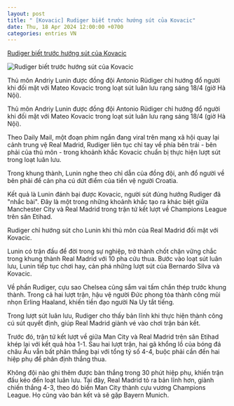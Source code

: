 ```yaml
---
layout: post
title: " [Kovacic] Rudiger biết trước hướng sút của Kovacic"
date: Thu, 18 Apr 2024 12:00:00 +0700
categories: entries VN
---
```

[Rudiger biết trước hướng sút của Kovacic](https://znews.vn/rudiger-biet-truoc-huong-sut-cua-kovacic-post1470908.html)

![Rudiger biết trước hướng sút của Kovacic](https://photo.znews.vn/w1250/Uploaded/bpivpawv/2024_04_18/GLZgJ8zaMAAN8x7_1_.jpeg)

Thủ môn Andriy Lunin được đồng đội Antonio Rüdiger chỉ hướng đổ người khi đối mặt với Mateo Kovacic trong loạt sút luân lưu rạng sáng 18/4 (giờ Hà Nội).

Thủ môn Andriy Lunin được đồng đội Antonio Rüdiger chỉ hướng đổ người khi đối mặt với Mateo Kovacic trong loạt sút luân lưu rạng sáng 18/4 (giờ Hà Nội).

Theo Daily Mail, một đoạn phim ngắn đang viral trên mạng xã hội quay lại cảnh trung vệ Real Madrid, Rudiger liên tục chỉ tay về phía bên trái - bên phải của thủ môn - trong khoảnh khắc Kovacic chuẩn bị thực hiện lượt sút trong loạt luân lưu.

Trong khung thành, Lunin nghe theo chỉ dẫn của đồng đội, anh đổ người về bên phải để cản pha cú dứt điểm của tiền vệ người Croatia.

Kết quả là Lunin đánh bại được Kovacic, người sút đúng hướng Rudiger đã "nhắc bài". Đây là một trong những khoảnh khắc tạo ra khác biệt giữa Manchester City và Real Madrid trong trận tứ kết lượt về Champions League trên sân Etihad.

Rudiger chỉ hướng sút cho Lunin khi thủ môn của Real Madrid đối mặt với Kovacic.

Lunin có trận đấu để đời trong sự nghiệp, trở thành chốt chặn vững chắc trong khung thành Real Madrid với 10 pha cứu thua. Bước vào loạt sút luân lưu, Lunin tiếp tục chơi hay, cản phá những lượt sút của Bernardo Silva và Kovacic.

Về phần Rudiger, cựu sao Chelsea cũng sắm vai tấm chắn thép trước khung thành. Trong cả hai lượt trận, hậu vệ người Đức phong tỏa thành công mũi nhọn Erling Haaland, khiến tiền đạo người Na Uy tắt tiếng.

Trong lượt sút luân lưu, Rudiger cho thấy bản lĩnh khi thực hiện thành công cú sút quyết định, giúp Real Madrid giành vé vào chơi trận bán kết.

Trước đó, trận tứ kết lượt về giữa Man City và Real Madrid trên sân Etihad khép lại với kết quả hòa 1-1. Sau hai lượt trận, hai gã khổng lồ của bóng đá châu Âu vẫn bất phân thắng bại với tổng tỷ số 4-4, buộc phải cần đến hai hiệp phụ để phân định thắng thua.

Không đội nào ghi thêm được bàn thắng trong 30 phút hiệp phụ, khiến trận đấu kéo đến loạt luân lưu. Tại đây, Real Madrid tỏ ra bản lĩnh hơn, giành chiến thắng 4-3, theo đó biến Man City thành cựu vương Champions League. Họ cũng vào bán kết và sẽ gặp Bayern Munich.

